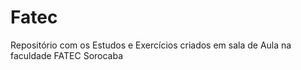 # Fatec
Repositório com os Estudos e Exercícios criados em sala de Aula na faculdade FATEC Sorocaba
